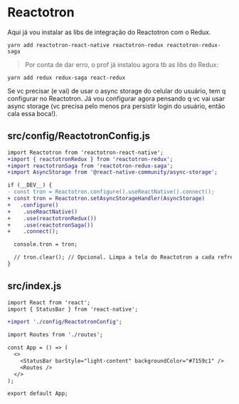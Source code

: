 # Reactotron

Aqui já vou instalar as libs de integração do Reactotron com o Redux.

`yarn add reactotron-react-native reactotron-redux reactotron-redux-saga`

> Por conta de dar erro, o prof já instalou agora tb as libs do Redux:

`yarn add redux redux-saga react-redux`

Se vc precisar (e vai) de usar o async storage do celular do usuário, tem q
configurar no Reactotron. Já vou configurar agora pensando q vc vai usar async
storage (vc precisa pelo menos pra persistir login do usuário, então cala essa
boca!).

## src/config/ReactotronConfig.js

```diff
import Reactotron from 'reactotron-react-native';
+import { reactotronRedux } from 'reactotron-redux';
+import reactotronSaga from 'reactotron-redux-saga';
+import AsyncStorage from '@react-native-community/async-storage';

if (__DEV__) {
- const tron = Reactotron.configure().useReactNative().connect();
+ const tron = Reactotron.setAsyncStorageHandler(AsyncStorage)
+   .configure()
+    .useReactNative()
+    .use(reactotronRedux())
+    .use(reactotronSaga())
+    .connect();

  console.tron = tron;

  // tron.clear(); // Opcional. Limpa a tela do Reactotron a cada refresh
}
```

## src/index.js

```diff
import React from 'react';
import { StatusBar } from 'react-native';

+import './config/ReactotronConfig';

import Routes from './routes';

const App = () => (
  <>
    <StatusBar barStyle="light-content" backgroundColor="#7159c1" />
    <Routes />
  </>
);

export default App;
```

